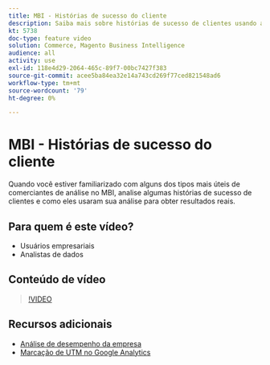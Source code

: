 ```yaml
---
title: MBI - Histórias de sucesso do cliente
description: Saiba mais sobre histórias de sucesso de clientes usando a MBI.
kt: 5738
doc-type: feature video
solution: Commerce, Magento Business Intelligence
audience: all
activity: use
exl-id: 118e4d29-2064-465c-89f7-00bc7427f383
source-git-commit: acee5ba84ea32e14a743cd269f77ced821548ad6
workflow-type: tm+mt
source-wordcount: '79'
ht-degree: 0%

---
```


# MBI - Histórias de sucesso do cliente

Quando você estiver familiarizado com alguns dos tipos mais úteis de comerciantes de análise no MBI, analise algumas histórias de sucesso de clientes e como eles usaram sua análise para obter resultados reais.

## Para quem é este vídeo?

- Usuários empresariais
- Analistas de dados

## Conteúdo de vídeo

>[!VIDEO](https://video.tv.adobe.com/v/35992?quality=12&learn=on)

## Recursos adicionais

- [Análise de desempenho da empresa](https://docs.magento.com/mbi/data-analyst/analysis/bus-perf-analysis.html)
- [Marcação de UTM no Google Analytics](https://docs.magento.com/mbi/best-practices/utm-tagging-google.html)
